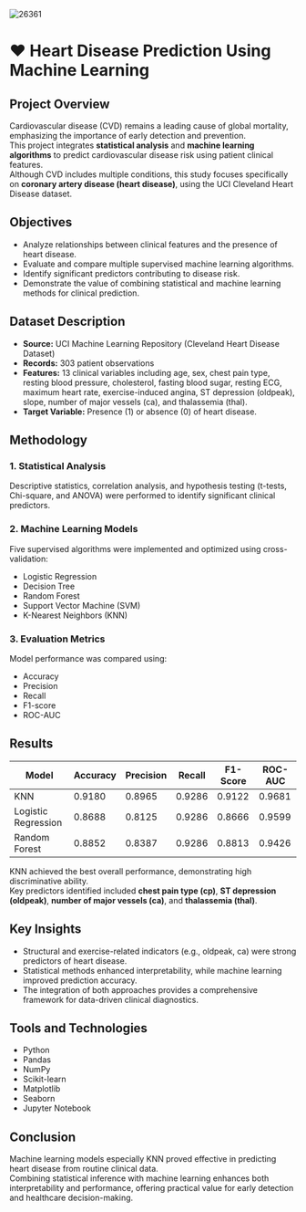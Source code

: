 ![26361](https://github.com/user-attachments/assets/99cc1f9b-0ed8-4ef2-bf72-29adc7966c8a)



# ❤️ Heart Disease Prediction Using Machine Learning

## Project Overview
Cardiovascular disease (CVD) remains a leading cause of global mortality, emphasizing the importance of early detection and prevention.  
This project integrates **statistical analysis** and **machine learning algorithms** to predict cardiovascular disease risk using patient clinical features.  
Although CVD includes multiple conditions, this study focuses specifically on **coronary artery disease (heart disease)**, using the UCI Cleveland Heart Disease dataset.

## Objectives
- Analyze relationships between clinical features and the presence of heart disease.  
- Evaluate and compare multiple supervised machine learning algorithms.  
- Identify significant predictors contributing to disease risk.  
- Demonstrate the value of combining statistical and machine learning methods for clinical prediction.

## Dataset Description
- **Source:** UCI Machine Learning Repository (Cleveland Heart Disease Dataset)  
- **Records:** 303 patient observations  
- **Features:** 13 clinical variables including age, sex, chest pain type, resting blood pressure, cholesterol, fasting blood sugar, resting ECG, maximum heart rate, exercise-induced angina, ST depression (oldpeak), slope, number of major vessels (ca), and thalassemia (thal).  
- **Target Variable:** Presence (1) or absence (0) of heart disease.

## Methodology
### 1. Statistical Analysis
Descriptive statistics, correlation analysis, and hypothesis testing (t-tests, Chi-square, and ANOVA) were performed to identify significant clinical predictors.

### 2. Machine Learning Models
Five supervised algorithms were implemented and optimized using cross-validation:
- Logistic Regression  
- Decision Tree  
- Random Forest  
- Support Vector Machine (SVM)  
- K-Nearest Neighbors (KNN)

### 3. Evaluation Metrics
Model performance was compared using:
- Accuracy  
- Precision  
- Recall  
- F1-score  
- ROC-AUC  

## Results
| Model | Accuracy | Precision | Recall | F1-Score | ROC-AUC |
|-------|----------|-----------|--------|----------|---------|
| KNN | 0.9180 | 0.8965 | 0.9286 | 0.9122 | 0.9681 |
| Logistic Regression | 0.8688 | 0.8125 | 0.9286 | 0.8666 | 0.9599 |
| Random Forest | 0.8852 | 0.8387 | 0.9286 | 0.8813 | 0.9426 |


KNN achieved the best overall performance, demonstrating high discriminative ability.  
Key predictors identified included **chest pain type (cp)**, **ST depression (oldpeak)**, **number of major vessels (ca)**, and **thalassemia (thal)**.

## Key Insights
- Structural and exercise-related indicators (e.g., oldpeak, ca) were strong predictors of heart disease.  
- Statistical methods enhanced interpretability, while machine learning improved prediction accuracy.  
- The integration of both approaches provides a comprehensive framework for data-driven clinical diagnostics.

## Tools and Technologies
- Python  
- Pandas  
- NumPy  
- Scikit-learn  
- Matplotlib  
- Seaborn  
- Jupyter Notebook  

## Conclusion
Machine learning models especially KNN proved effective in predicting heart disease from routine clinical data.  
Combining statistical inference with machine learning enhances both interpretability and performance, offering practical value for early detection and healthcare decision-making.
